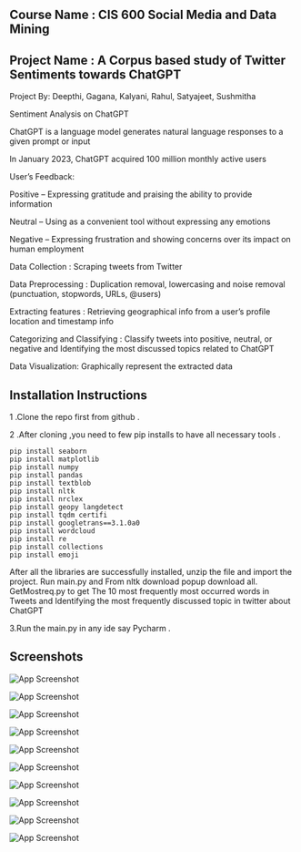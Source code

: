 
## Course Name : CIS 600 Social Media and Data Mining
## Project Name : A Corpus based study of Twitter Sentiments towards ChatGPT
Project By: Deepthi, Gagana, Kalyani, Rahul, Satyajeet, Sushmitha


Sentiment Analysis on ChatGPT

ChatGPT is a language model generates natural language responses to a given prompt or input​

In January 2023, ChatGPT acquired 100 million monthly active users​

User’s Feedback:​

Positive – Expressing gratitude and praising the ability to provide information​

Neutral – Using as a convenient tool without expressing any emotions​

Negative – Expressing frustration and showing concerns over its impact on human employment

Data Collection : Scraping tweets from Twitter

Data Preprocessing : Duplication removal, lowercasing and noise removal (punctuation, stopwords, URLs, @users)

Extracting features : Retrieving geographical info from a user’s profile location and timestamp info

Categorizing and Classifying : Classify tweets into positive, neutral, or negative and Identifying the most discussed topics related to ChatGPT

Data Visualization: Graphically represent the extracted data

## Installation Instructions

1 .Clone the repo first from github .

2 .After cloning ,you need to few pip installs to have all necessary tools .

    pip install seaborn
    pip install matplotlib
    pip install numpy 
    pip install pandas 
    pip install textblob
    pip install nltk
    pip install nrclex
    pip install geopy langdetect
    pip install tqdm certifi 
    pip install googletrans==3.1.0a0
    pip install wordcloud
    pip install re
    pip install collections
    pip install emoji
After all the libraries are successfully installed, unzip the file and import the project. 
Run main.py and 
From nltk download popup download all.
GetMostreq.py to get The 10 most frequently most occurred words in Tweets and Identifying the most frequently discussed topic in twitter about ChatGPT


 
3.Run the main.py in any ide say Pycharm .   




## Screenshots

![App Screenshot](https://github.com/satyajeetkrjha/smdmsyracuse/blob/master/Top10cCountries.png)

![App Screenshot](https://github.com/satyajeetkrjha/smdmsyracuse/blob/master/CountrySpecSenti.png)

![App Screenshot](https://github.com/satyajeetkrjha/smdmsyracuse/blob/master/Top5Neg.png)

![App Screenshot](https://github.com/satyajeetkrjha/smdmsyracuse/blob/master/Top5Neutral.png)

![App Screenshot](https://github.com/satyajeetkrjha/smdmsyracuse/blob/master/Top5Pos.png)

![App Screenshot](https://github.com/satyajeetkrjha/smdmsyracuse/blob/master/overallsentiment.png)

![App Screenshot](https://github.com/satyajeetkrjha/smdmsyracuse/blob/master/AllWordCloud.png)

![App Screenshot](https://github.com/satyajeetkrjha/smdmsyracuse/blob/master/NegWordCloud.png)

![App Screenshot](https://github.com/satyajeetkrjha/smdmsyracuse/blob/master/PosWordCloud.png)

![App Screenshot](https://github.com/satyajeetkrjha/smdmsyracuse/blob/master/Screenshot%202023-04-28%20at%207.41.56%20PM.png)
